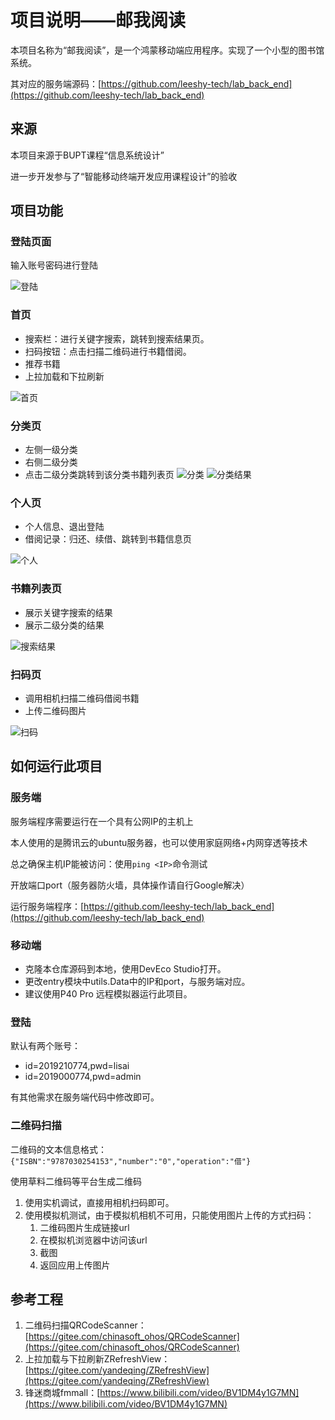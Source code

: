 # 项目说明——邮我阅读
本项目名称为“邮我阅读”，是一个鸿蒙移动端应用程序。实现了一个小型的图书馆系统。

其对应的服务端源码：[https://github.com/leeshy-tech/lab_back_end](https://github.com/leeshy-tech/lab_back_end)

## 来源
本项目来源于BUPT课程“信息系统设计”  

进一步开发参与了“智能移动终端开发应用课程设计”的验收

## 项目功能
### 登陆页面
输入账号密码进行登陆

![登陆](tree/main/image/image/登陆.jpg)
### 首页
- 搜索栏：进行关键字搜索，跳转到搜索结果页。
- 扫码按钮：点击扫描二维码进行书籍借阅。
- 推荐书籍
- 上拉加载和下拉刷新

![首页](tree/main/image/image/首页.jpg)
### 分类页
- 左侧一级分类
- 右侧二级分类
- 点击二级分类跳转到该分类书籍列表页
![分类](tree/main/image/image/分类.jpg)
![分类结果](tree/main/image/image/分类结果.jpg)
### 个人页
- 个人信息、退出登陆
- 借阅记录：归还、续借、跳转到书籍信息页

![个人](tree/main/image/mage/个人.jpg)
### 书籍列表页
- 展示关键字搜索的结果
- 展示二级分类的结果

![搜索结果](tree/main/image/image/搜索结果.jpg)
### 扫码页
- 调用相机扫描二维码借阅书籍
- 上传二维码图片

![扫码](tree/main/image/image/扫码.jpg)
## 如何运行此项目
### 服务端
服务端程序需要运行在一个具有公网IP的主机上

本人使用的是腾讯云的ubuntu服务器，也可以使用家庭网络+内网穿透等技术

总之确保主机IP能被访问：使用`ping <IP>`命令测试

开放端口port（服务器防火墙，具体操作请自行Google解决）

运行服务端程序：[https://github.com/leeshy-tech/lab_back_end](https://github.com/leeshy-tech/lab_back_end)
### 移动端
- 克隆本仓库源码到本地，使用DevEco Studio打开。
- 更改entry模块中utils.Data中的IP和port，与服务端对应。
- 建议使用P40 Pro 远程模拟器运行此项目。
### 登陆
默认有两个账号：
- id=2019210774,pwd=lisai
- id=2019000774,pwd=admin

有其他需求在服务端代码中修改即可。
### 二维码扫描
二维码的文本信息格式：
`{"ISBN":"9787030254153","number":"0","operation":"借"}`

使用草料二维码等平台生成二维码

1. 使用实机调试，直接用相机扫码即可。
2. 使用模拟机测试，由于模拟机相机不可用，只能使用图片上传的方式扫码：
   1. 二维码图片生成链接url
   2. 在模拟机浏览器中访问该url
   3. 截图
   4. 返回应用上传图片
## 参考工程
1. 二维码扫描QRCodeScanner：[https://gitee.com/chinasoft_ohos/QRCodeScanner](https://gitee.com/chinasoft_ohos/QRCodeScanner)
2. 上拉加载与下拉刷新ZRefreshView：[https://gitee.com/yandeqing/ZRefreshView](https://gitee.com/yandeqing/ZRefreshView)
3. 锋迷商城fmmall：[https://www.bilibili.com/video/BV1DM4y1G7MN](https://www.bilibili.com/video/BV1DM4y1G7MN)
